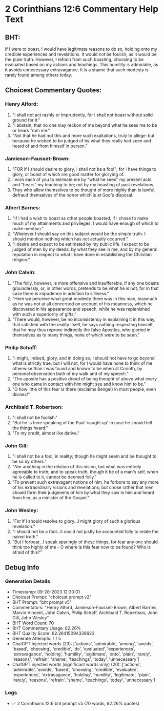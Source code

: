 # 2 Corinthians 12:6 Commentary Help Text

## BHT:
If I were to boast, I would have legitimate reasons to do so, holding onto my credible experiences and revelations. It would not be foolish, as it would be the plain truth. However, I refrain from such boasting, choosing to be evaluated based on my actions and teachings. This humility is admirable, as it avoids unnecessary extravagance. It is a shame that such modesty is rarely found among others today.

## Choicest Commentary Quotes:
### Henry Alford:
1. "I shall not act rashly or imprudently, for I shall not boast without solid ground for it."
2. "I abstain, that no one may reckon of me beyond what he sees me to be or hears from me."
3. "Not that he had not this and more such exaltations, truly to allege: but because he wished to be judged of by what they really had seen and heard of and from himself in person."

### Jamieson-Fausset-Brown:
1. "FOR if I should desire to glory, I shall not be a fool"; for I have things to glory, or boast of which are good matter for glorying of.
2. I wish each of you to estimate me by "what he sees" my present acts and "hears" my teaching to be; not by my boasting of past revelations.
3. They who allow themselves to be thought of more highly than is lawful, defraud themselves of the honor which is at God's disposal.

### Albert Barnes:
1. "If I had a wish to boast as other people boasted, if I chose to make much of my attainments and privileges, I would have enough of which to make mention."
2. "Whatever I should say on this subject would be the simple truth. I should mention nothing which has not actually occurred."
3. "I desire and expect to be estimated by my public life. I expect to be judged of men by my deeds, by what they see in me, and by my general reputation in respect to what I have done in establishing the Christian religion."

### John Calvin:
1. "The folly, however, is more offensive and insufferable, if any one boasts groundlessly, or, in other words, pretends to be what he is not; for in that case there is impudence in addition to silliness."
2. "Here we perceive what great modesty there was in this man, inasmuch as he was not at all concerned on account of his meanness, which he discovered in his appearance and speech, while he was replenished with such a superiority of gifts."
3. "There would, however, be no inconsistency in explaining it in this way, that satisfied with the reality itself, he says nothing respecting himself, that he may thus reprove indirectly the false Apostles, who gloried in themselves as to many things, none of which were to be seen."

### Philip Schaff:
1. "I might, indeed, glory, and in doing so, I should not have to go beyond what is strictly true; but I will not, for I would have none to think of me otherwise than I was found and known to be when at Corinth, by personal observation both of my walk and of my speech."
2. "The apostle has a positive dread of being thought of above what every one who came in contact with him might see and know him to be."
3. "O how little of this fear is there (exclaims Bengel) in most people, even divines!"

### Archibald T. Robertson:
1. "I shall not be foolish." 
2. "But he is here speaking of the Paul 'caught up' in case he should tell the things heard." 
3. "To my credit, almost like dative."

### John Gill:
1. "I shall not be a fool; in reality; though he might seem and be thought to be so by others."
2. "Nor anything in the relation of this vision, but what was entirely agreeable to truth; and to speak truth, though it be of a man's self, when he is called to it, cannot be deemed folly."
3. "To prevent such extravagant notions of him, he forbore to say any more of his extraordinary visions and revelations; but chose rather that men should form their judgments of him by what they saw in him and heard from him, as a minister of the Gospel."

### John Wesley:
1. "For if I should resolve to glory...I might glory of such a glorious revelation."
2. "I should not be a fool...it could not justly be accounted folly to relate the naked truth."
3. "But I forbear...I speak sparingly of these things, for fear any one should think too highly of me - O where is this fear now to be found? Who is afraid of this?"


## Debug Info
### Generation Details
- Timestamp: 09-28-2023 12:30:01
- Choicest Prompt: "choicest prompt v2"
- BHT Prompt: "bht prompt v5"
- Commentators: "Henry Alford, Jamieson-Fausset-Brown, Albert Barnes, Marvin Vincent, John Calvin, Philip Schaff, Archibald T. Robertson, John Gill, John Wesley"
- BHT Word Count: 70
- BHT Commentary Usage: 62.26%
- BHT Quality Score: 82.26415094339623
- Generate Attempts: 1 / 5
- ChatGPT injected words (23):
	['actions', 'admirable', 'among', 'avoids', 'based', 'choosing', 'credible', 'do', 'evaluated', 'experiences', 'extravagance', 'holding', 'humility', 'legitimate', 'onto', 'plain', 'rarely', 'reasons', 'refrain', 'shame', 'teachings', 'today', 'unnecessary']
- ChatGPT injected words (significant words only) (20):
	['actions', 'admirable', 'avoids', 'based', 'choosing', 'credible', 'evaluated', 'experiences', 'extravagance', 'holding', 'humility', 'legitimate', 'plain', 'rarely', 'reasons', 'refrain', 'shame', 'teachings', 'today', 'unnecessary']

### Logs
- ✅ 2 Corinthians 12:6 bht prompt v5 (70 words, 62.26% quotes)